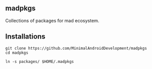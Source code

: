 ## madpkgs
Collections of packages for mad ecosystem.

## Installations
```
git clone https://github.com/MinimalAndroidDevelopment/madpkgs
cd madpkgs

ln -s packages/ $HOME/.madpkgs
```
